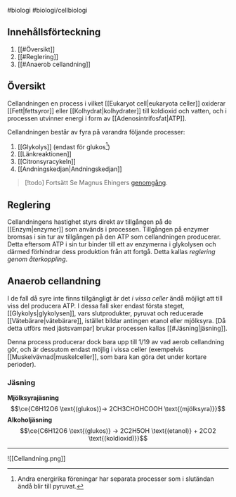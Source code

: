 #biologi #biologi/cellbiologi 

## Innehållsförteckning
1. [[#Översikt]]
2. [[#Reglering]]
3. [[#Anaerob cellandning]]
## Översikt
Cellandningen en process i vilket [[Eukaryot cell|eukaryota celler]] oxiderar [[Fett|fettsyror]] eller [[Kolhydrat|kolhydrater]] till koldioxid och vatten, och i processen utvinner energi i form av [[Adenosintrifosfat|ATP]].

Cellandningen består av fyra på varandra följande processer:
1. [[Glykolys]] (endast för glukos[^1])
2. [[Länkreaktionen]]
3. [[Citronsyracykeln]]
4. [[Andningskedjan|Andningskedjan]]

> [!todo] Fortsätt
> Se Magnus Ehingers [genomgång](https://ehinger.nu/undervisning/kurser/biologi-2/lektioner/cell-och-molekylarbiologi/cellandningen-biologi-2.html).
## Reglering
Cellandningens hastighet styrs direkt av tillgången på de [[Enzym|enzymer]] som används i processen. Tillgången på enzymer bromsas i sin tur av tillgången på den ATP som cellandningen producerar. Detta eftersom ATP i sin tur binder till ett av enzymerna i glykolysen och därmed förhindrar dess produktion från att fortgå. Detta kallas *reglering genom återkoppling*.
## Anaerob cellandning
I de fall då syre inte finns tillgängligt är det *i vissa celler* ändå möjligt att till viss del producera ATP. I dessa fall sker endast första steget, [[Glykolys|glykolysen]], vars slutprodukter, pyruvat och reducerade [[Vätebärare|vätebärare]], istället bildar antingen etanol eller mjölksyra. \[Då detta utförs med jästsvampar\] brukar processen kallas [[#Jäsning|jäsning]].

Denna process producerar dock bara upp till 1/19 av vad aerob cellandning gör, och är dessutom endast möjlig i vissa celler (exempelvis [[Muskelvävnad|muskelceller]], som bara kan göra det under kortare perioder).
### Jäsning
**Mjölksyrajäsning**
$$\ce{C6H12O6 \text{(glukos)}-> 2CH3CHOHCOOH \text{(mjölksyra)}}$$
**Alkoholjäsning**
$$\ce{C6H12O6 \text{(glukos)} -> 2C2H5OH \text{(etanol)} + 2CO2 \text{(koldioxid)}}$$

[^1]: Andra energirika föreningar har separata processer som i slutändan ändå blir till pyruvat.

---

![[Cellandning.png]]

